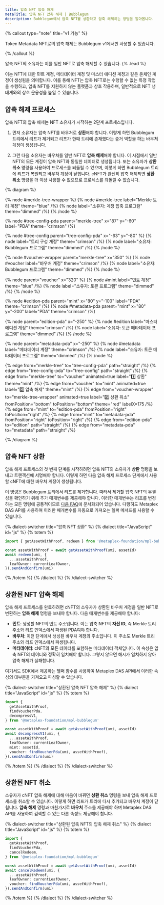 ```yaml
---
title: 압축 NFT 압축 해제
metaTitle: 압축 NFT 압축 해제 | Bubblegum
description: Bubblegum에서 압축 NFT를 상환하고 압축 해제하는 방법을 알아봅니다.
---
```


{% callout type="note" title="v1 기능" %}

Token Metadata NFT로의 압축 해제는 Bubblegum v1에서만 사용할 수 있습니다.

{% /callout %}

압축 NFT의 소유자는 이를 일반 NFT로 압축 해제할 수 있습니다. {% .lead %}

이는 NFT에 대한 민트 계정, 메타데이터 계정 및 마스터 에디션 계정과 같은 온체인 계정이 생성됨을 의미합니다. 이를 통해 NFT는 압축 NFT로는 수행할 수 없는 특정 작업을 수행하고, 압축 NFT를 지원하지 않는 플랫폼과 상호 작용하며, 일반적으로 NFT 생태계와의 상호 운용성을 높일 수 있습니다.

## 압축 해제 프로세스

압축 NFT의 압축 해제는 NFT 소유자가 시작하는 2단계 프로세스입니다.

1. 먼저 소유자는 압축 NFT를 바우처로 **상환**해야 합니다. 이렇게 하면 Bubblegum 트리에서 리프가 제거되고 리프가 한때 트리에 존재했다는 증거 역할을 하는 바우처 계정이 생성됩니다.

2. 그런 다음 소유자는 바우처를 일반 NFT로 **압축 해제**해야 합니다. 이 시점에서 일반 NFT의 모든 계정이 압축 NFT와 동일한 데이터로 생성됩니다. 또는 소유자가 **상환 취소** 명령을 사용하여 프로세스를 되돌릴 수 있으며, 이렇게 하면 Bubblegum 트리에 리프가 복원되고 바우처 계정이 닫힙니다. cNFT가 완전히 압축 해제되면 **상환 취소** 명령을 더 이상 사용할 수 없으므로 프로세스를 되돌릴 수 없습니다.

{% diagram %}

{% node #merkle-tree-wrapper %}
{% node #merkle-tree label="Merkle 트리 계정" theme="blue" /%}
{% node label="소유자: 계정 압축 프로그램" theme="dimmed" /%}
{% /node %}

{% node #tree-config-pda parent="merkle-tree" x="87" y="-60" label="PDA" theme="crimson" /%}

{% node #tree-config parent="tree-config-pda" x="-63" y="-80" %}
{% node label="트리 구성 계정" theme="crimson" /%}
{% node label="소유자: Bubblegum 프로그램" theme="dimmed" /%}
{% /node %}

{% node #voucher-wrapper parent="merkle-tree" x="350" %}
{% node #voucher label="바우처 계정" theme="crimson" /%}
{% node label="소유자: Bubblegum 프로그램" theme="dimmed" /%}
{% /node %}

{% node parent="voucher" x="320" %}
{% node #mint label="민트 계정" theme="blue" /%}
{% node label="소유자: 토큰 프로그램" theme="dimmed" /%}
{% /node %}

{% node #edition-pda parent="mint" x="80" y="-100" label="PDA" theme="crimson" /%}
{% node #metadata-pda parent="mint" x="80" y="-200" label="PDA" theme="crimson" /%}

{% node parent="edition-pda" x="-250" %}
{% node #edition label="마스터 에디션 계정" theme="crimson" /%}
{% node label="소유자: 토큰 메타데이터 프로그램" theme="dimmed" /%}
{% /node %}

{% node parent="metadata-pda" x="-250" %}
{% node #metadata label="메타데이터 계정" theme="crimson" /%}
{% node label="소유자: 토큰 메타데이터 프로그램" theme="dimmed" /%}
{% /node %}

{% edge from="merkle-tree" to="tree-config-pda" path="straight" /%}
{% edge from="tree-config-pda" to="tree-config" path="straight" /%}
{% edge from="merkle-tree" to="voucher" animated=true label="1️⃣  상환" theme="mint" /%}
{% edge from="voucher" to="mint" animated=true label="2️⃣  압축 해제" theme="mint" /%}
{% edge from="voucher-wrapper" to="merkle-tree-wrapper" animated=true label="2️⃣  상환 취소" fromPosition="bottom" toPosition="bottom" theme="red" labelX=175 /%}
{% edge from="mint" to="edition-pda" fromPosition="right" toPosition="right" /%}
{% edge from="mint" to="metadata-pda" fromPosition="right" toPosition="right" /%}
{% edge from="edition-pda" to="edition" path="straight" /%}
{% edge from="metadata-pda" to="metadata" path="straight" /%}

{% /diagram %}

## 압축 NFT 상환

압축 해제 프로세스의 첫 번째 단계를 시작하려면 압축 NFT의 소유자가 **상환** 명령을 보내고 트랜잭션에 서명해야 합니다. 이렇게 하면 다음 압축 해제 프로세스 단계에서 사용할 cNFT에 대한 바우처 계정이 생성됩니다.

이 명령은 Bubblegum 트리에서 리프를 제거합니다. 따라서 제거할 압축 NFT의 무결성을 확인하기 위해 추가 매개변수를 제공해야 합니다. 이러한 매개변수는 리프를 변경하는 모든 명령에 공통적이므로 [다음 FAQ](/bubblegum/faq#replace-leaf-instruction-arguments)에 문서화되어 있습니다. 다행히도 Metaplex DAS API를 사용하여 이러한 매개변수를 자동으로 가져오는 헬퍼 메서드를 사용할 수 있습니다.

{% dialect-switcher title="압축 NFT 상환" %}
{% dialect title="JavaScript" id="js" %}
{% totem %}

```ts
import { getAssetWithProof, redeem } from '@metaplex-foundation/mpl-bubblegum'

const assetWithProof = await getAssetWithProof(umi, assetId)
await redeem(umi, {
  ...assetWithProof,
  leafOwner: currentLeafOwner,
}).sendAndConfirm(umi)
```

{% /totem %}
{% /dialect %}
{% /dialect-switcher %}

## 상환된 NFT 압축 해제

압축 해제 프로세스를 완료하려면 cNFT의 소유자가 상환된 바우처 계정을 일반 NFT로 변환하는 **압축 해제** 명령을 보내야 합니다. 다음 매개변수를 제공해야 합니다:

- **민트**: 생성할 NFT의 민트 주소입니다. 이는 압축 NFT의 **자산 ID**, 즉 Merkle 트리 주소와 리프 인덱스에서 파생된 PDA여야 합니다.
- **바우처**: 이전 단계에서 생성된 바우처 계정의 주소입니다. 이 주소도 Merkle 트리 주소와 리프 인덱스에서 파생됩니다.
- **메타데이터**: cNFT의 모든 데이터를 포함하는 메타데이터 객체입니다. 이 속성은 압축 NFT의 데이터와 정확히 일치해야 합니다. 그렇지 않으면 해시가 일치하지 않아 압축 해제가 실패합니다.

여기서도 SDK에서 제공하는 헬퍼 함수를 사용하여 Metaplex DAS API에서 이러한 속성의 대부분을 가져오고 파싱할 수 있습니다.

{% dialect-switcher title="상환된 압축 NFT 압축 해제" %}
{% dialect title="JavaScript" id="js" %}
{% totem %}

```ts
import {
  getAssetWithProof,
  findVoucherPda,
  decompressV1,
} from '@metaplex-foundation/mpl-bubblegum'

const assetWithProof = await getAssetWithProof(umi, assetId)
await decompressV1(umi, {
  ...assetWithProof,
  leafOwner: currentLeafOwner,
  mint: assetId,
  voucher: findVoucherPda(umi, assetWithProof),
}).sendAndConfirm(umi)
```

{% /totem %}
{% /dialect %}
{% /dialect-switcher %}

## 상환된 NFT 취소

소유자가 cNFT 압축 해제에 대해 마음이 바뀌면 **상환 취소** 명령을 보내 압축 해제 프로세스를 취소할 수 있습니다. 이렇게 하면 리프가 트리에 다시 추가되고 바우처 계정이 닫힙니다. **압축 해제** 명령과 마찬가지로 **바우처** 주소를 제공해야 하며 Metaplex DAS API를 사용하여 검색할 수 있는 다른 속성도 제공해야 합니다.

{% dialect-switcher title="상환된 압축 NFT의 압축 해제 취소" %}
{% dialect title="JavaScript" id="js" %}
{% totem %}

```ts
import {
  getAssetWithProof,
  findVoucherPda,
  cancelRedeem,
} from '@metaplex-foundation/mpl-bubblegum'

const assetWithProof = await getAssetWithProof(umi, assetId)
await cancelRedeem(umi, {
  ...assetWithProof,
  leafOwner: currentLeafOwner,
  voucher: findVoucherPda(umi, assetWithProof),
}).sendAndConfirm(umi)
```

{% /totem %}
{% /dialect %}
{% /dialect-switcher %}
